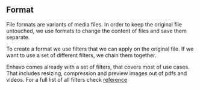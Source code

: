 ## Format

File formats are variants of media files. In order to keep the original
file untouched, we use formats to change the content of files and save
them separate.

To create a format we use filters that we can apply on the original
file. If we want to use a set of different filters, we chain them
together.

Enhavo comes already with a set of filters, that covers most of use
cases. That includes resizing, compression and preview images out of
pdfs and videos. For a full list of all filters check
[reference](/reference/media-filter/index)

